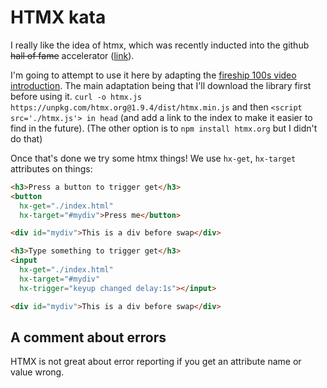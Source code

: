 <!--<!DOCTYPE html>
<html lang="en">
<head>
  <meta charset="UTF-8">
  <meta name="keywords" content="Simpatico, htmx">
  <meta name="author" content="jbr">
  <title>Simpatico - Kata - htmx</title>

  <link id="favicon" rel="icon" type="image/svg+xml" href="data:image/svg+xml,
    <svg xmlns='http://www.w3.org/2000/svg' viewBox='0 0 1 1'>
        <rect width='1' height='1' fill='DodgerBlue' />
    </svg>" >
  <link href="/style.css" rel="stylesheet" type="text/css" >
  <link href="/kata/highlight.github-dark.css" rel="stylesheet" >
  <script type="module">
    import hljs from '/kata/highlight.min.js';
    import javascript from '/kata/highlight.javascript.min.js';
    hljs.registerLanguage('javascript', javascript);
    document.addEventListener('DOMContentLoaded', () => {
      document.querySelectorAll('pre code').forEach((el) => {
        hljs.highlightElement(el);
      });
    });
  </script>
  <script src="./htmx.js"></script>
</head>-->

# HTMX kata

I really like the idea of htmx, which was recently inducted into the github <strike>hall of fame</strike> accelerator ([link](https://news.ycombinator.com/item?id=37144985)).

I'm going to attempt to use it here by adapting the [fireship 100s video introduction](https://www.youtube.com/watch?v=r-GSGH2RxJs). The main adaptation being that I'll download the library first before using it. `curl -o htmx.js https://unpkg.com/htmx.org@1.9.4/dist/htmx.min.js` and then `<script src='./htmx.js'> in head` (and add a link to the index to make it easier to find in the future). (The other option is to `npm install htmx.org` but I didn't do that)

Once that's done we try some htmx things! We use `hx-get`, `hx-target` attributes on things:

```html
<h3>Press a button to trigger get</h3>
<button
  hx-get="./index.html"
  hx-target="#mydiv">Press me</button>

<div id="mydiv">This is a div before swap</div>
```


```html
<h3>Type something to trigger get</h3>
<input
  hx-get="./index.html"
  hx-target="#mydiv"
  hx-trigger="keyup changed delay:1s"></input>

<div id="mydiv">This is a div before swap</div>
```

## A comment about errors
HTMX is not great about error reporting if you get an attribute name or value wrong.
